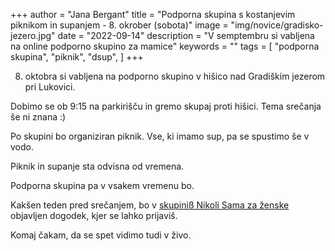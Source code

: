 +++
author = "Jana Bergant"
title = "Podporna skupina s kostanjevim piknikom in supanjem - 8. okrober (sobota)"
image = "img/novice/gradisko-jezero.jpg"
date = "2022-09-14"
description = "V semptembru si vabljena na online podporno skupino za mamice"
keywords = ""
tags = [
    "podporna skupina",
    "piknik",
    "dsup",
]
+++

8. oktobra si vabljena na podporno skupino v hišico nad Gradiškim jezerom pri Lukovici.

Dobimo se ob 9:15 na parkirišču in gremo skupaj proti hišici. Tema srečanja še ni znana :)

Po skupini bo organiziran piknik. Vse, ki imamo sup, pa se spustimo še v vodo. 

<!--more-->

Piknik in supanje sta odvisna od vremena.

Podporna skupina pa v vsakem vremenu bo.

Kakšen teden pred srečanjem, bo v <a href="https://www.facebook.com/groups/467001988199005" class="nikolisama">skupiniß Nikoli Sama za ženske</a> objavljen dogodek, kjer se lahko prijaviš.


Komaj čakam, da se spet vidimo tudi v živo.






